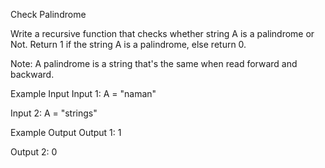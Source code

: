 Check Palindrome

Write a recursive function that checks whether string A is a palindrome or Not.
Return 1 if the string A is a palindrome, else return 0.

Note: A palindrome is a string that's the same when read forward and backward.

Example Input
Input 1:
A = "naman"

Input 2:
A = "strings"



Example Output
Output 1:
1

Output 2:
0
